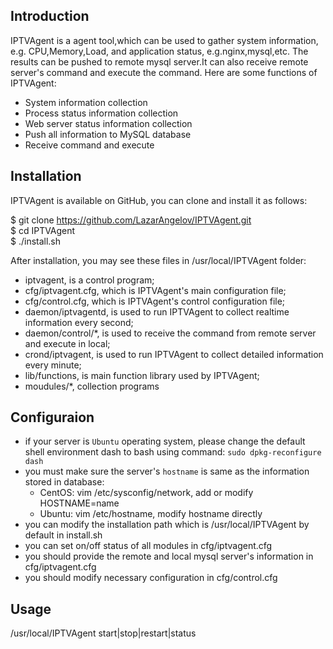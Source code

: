 ## Introduction

IPTVAgent is a agent tool,which can be used to gather system information, e.g. CPU,Memory,Load, and application status, e.g.nginx,mysql,etc. The results can be pushed to remote mysql server.It can also receive remote server's command and execute the command. Here are some functions of IPTVAgent:

* System information collection
* Process status information collection
* Web server status information collection
* Push all information to MySQL database
* Receive command and execute

## Installation

IPTVAgent is available on GitHub, you can clone and install it as follows:

  $ git clone https://github.com/LazarAngelov/IPTVAgent.git  
  $ cd IPTVAgent  
  $ ./install.sh  

After installation, you may see these files in /usr/local/IPTVAgent folder:

* iptvagent, is a control program;
* cfg/iptvagent.cfg, which is IPTVAgent's main configuration file;
* cfg/control.cfg, which is IPTVAgent's control configuration file;
* daemon/iptvagentd, is used to run IPTVAgent to collect realtime information every second;
* daemon/control/*, is used to receive the command from remote server and execute in local;
* crond/iptvagent, is used to run IPTVAgent to collect detailed information every minute;
* lib/functions, is main function library used by IPTVAgent;
* moudules/*, collection programs

## Configuraion

* if your server is `Ubuntu` operating system, please change the default shell environment dash to bash using command: `sudo dpkg-reconfigure dash`
* you must make sure the server's `hostname` is same as the information stored in database:
    * CentOS: vim /etc/sysconfig/network, add or modify HOSTNAME=name
    * Ubuntu: vim /etc/hostname, modify hostname directly
* you can modify the installation path which is /usr/local/IPTVAgent by default in install.sh
* you can set on/off status of all modules in cfg/iptvagent.cfg
* you should provide the remote and local mysql server's information in cfg/iptvagent.cfg 
* you should modify  necessary configuration in cfg/control.cfg 

## Usage

/usr/local/IPTVAgent start|stop|restart|status
